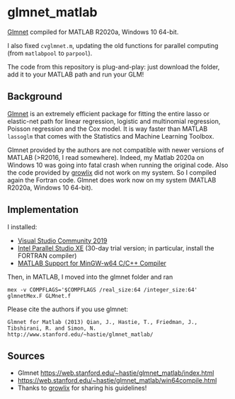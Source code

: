 # glmnet_matlab
[Glmnet](https://web.stanford.edu/~hastie/glmnet_matlab/) compiled for MATLAB R2020a, Windows 10 64-bit.

I also fixed `cvglmnet.m`, updating the old functions for parallel computing (from `matlabpool` to `parpool`).

The code from this repository is plug-and-play: just download the folder, add it to your MATLAB path and run your GLM!

## Background
[Glmnet](https://web.stanford.edu/~hastie/glmnet_matlab/) is an extremely efficient package for fitting the entire lasso or elastic-net path for linear regression, logistic and multinomial regression, Poisson regression and the Cox model.
It is way faster than MATLAB `lassoglm` that comes with the Statistics and Machine Learning Toolbox.

Glmnet provided by the authors are not compatible with newer versions of MATLAB (>R2016, I read somewhere). Indeed, my Matlab 2020a on Windows 10 was going into fatal crash when running the original code. Also the code provided by [growlix](https://github.com/growlix/glmnet_matlab) did not work on my system.
So I compiled again the Fortran code. Glmnet does work now on my system (MATLAB R2020a, Windows 10 64-bit).

## Implementation
I installed:
- [Visual Studio Community 2019](https://visualstudio.microsoft.com/)
- [Intel Parallel Studio XE](https://software.intel.com/content/www/us/en/develop/tools/parallel-studio-xe/choose-download.html) (30-day trial version; in particular, install the FORTRAN compiler) 
- [MATLAB Support for MinGW-w64 C/C++ Compiler](https://www.mathworks.com/matlabcentral/fileexchange/52848-matlab-support-for-mingw-w64-c-c-compiler)

Then, in MATLAB, I moved into the glmnet folder and ran
```
mex -v COMPFLAGS='$COMPFLAGS /real_size:64 /integer_size:64' glmnetMex.F GLMnet.f
```

Please cite the authors if you use glmnet:

```
Glmnet for Matlab (2013) Qian, J., Hastie, T., Friedman, J., Tibshirani, R. and Simon, N.
http://www.stanford.edu/~hastie/glmnet_matlab/
```

## Sources
- Glmnet https://web.stanford.edu/~hastie/glmnet_matlab/index.html
- https://web.stanford.edu/~hastie/glmnet_matlab/win64compile.html
- Thanks to [growlix](https://github.com/growlix/glmnet_matlab) for sharing his guidelines!
